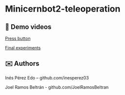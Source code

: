# Minicernbot2-teleoperation

## 🎥 Demo videos

[Press button](https://drive.google.com/file/d/1NQ5K26GVx9vyCCPvDSvOJ48hDZEC-ta_/view?usp=drive_link)

[Final experiments](https://drive.google.com/file/d/1xRRprwJEmoOuLo3VMCpC3QpFaqOhgKt5/view?usp=drive_link)

## ✉️ Authors
Inés Pérez Edo – github.com/inesperez03

Joel Ramos Beltrán - github.com/JoelRamosBeltran

